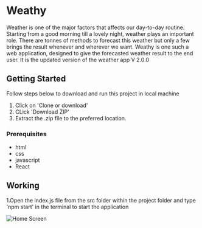# Weathy
Weather is one of the major factors that affects our day-to-day routine. Starting from a good morning till a lovely night, weather plays an important role. There are tonnes of methods to forecast this weather but only a few brings the result whenever and wherever we want. Weathy is one such a web application, designed to give the forecasted weather result to the end user. It is the updated version of the weather app V 2.0.0

## Getting Started

Follow steps below to download and run this project in local machine
1. Click on 'Clone or download'
2. CLick 'Download ZIP'
3. Extract the .zip file to the preferred location.

### Prerequisites

* html
* css
* javascript
* React

## Working

1.Open the index.js file from the src folder within the project folder and type 'npm start' in the terminal to start the application

![Home Screen](images/Home.png)
